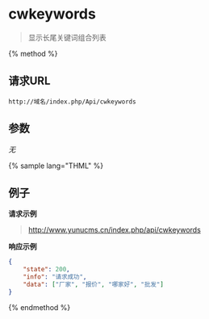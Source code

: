 # cwkeywords

> 显示长尾关键词组合列表

{% method %}

## 请求URL

    http://域名/index.php/Api/cwkeywords

## 参数
*无*

{% sample lang="THML" %}

## 例子

**请求示例**

> http://www.yunucms.cn/index.php/api/cwkeywords

**响应示例**

```json
{
    "state": 200,
    "info": "请求成功",
    "data": ["厂家", "报价", "哪家好", "批发"]
}
```

{% endmethod %}
